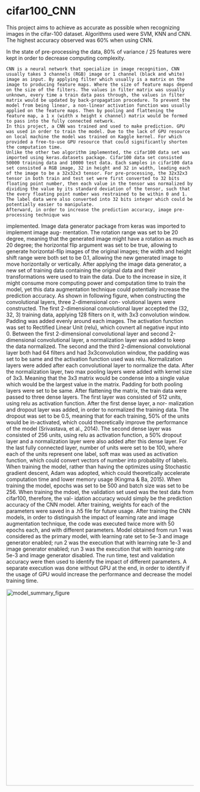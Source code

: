 # cifar100_CNN

This project aims to achieve as accurate as possible when recognizing images in the cifar-100 dataset. Algorithms used were SVM, KNN and CNN. The highest accuracy observed was 60% when using CNN. 

In the state of pre-processing the data, 80% of variance / 25 features were kept in order to decrease computing complexity.

    CNN is a neural network that specialize in image recognition, CNN usually takes 3 channels (RGB) image or 1 channel (black and white) image as input. By applying filter which usually is a matrix on the image to producing feature maps. Where the size of feature maps depend on the size of the filters. The values in filter matrix was usually unknown, every time a train data pass through, the values in filter matrix would be updated by back-propagation procedure. To prevent the model from being linear, a non-linear activation function was usually applied on the feature maps. Then by pooling and flattening the feature map, a 1 x (width x height x channel) matrix would be formed to pass into the fully connected network.
    In this project, a CNN was trained and used to make prediction. GPU was used in order to train the model. Due to the lack of GPU resource on local machine the model was trained on Kaggle kernel. For which provided a free-to-use GPU resource that could significantly shorten the computation time.
    Unlike the other two algorithm implemented, the cifar100 data set was imported using keras.datasets package. Cifar100 data set consisted 50000 training data and 10000 test data. Each samples in cifar100 data set consisted a RGB image, 32 in height and 32 in width, leading each of the image to be a 32x32x3 tensor. For pre-processing, the 32x32x3 tensor in both train and test set were first converted to 32 bits floating point number, then each value in the tensor was normalized by dividing the value by its standard deviation of the tensor, such that the every floating point number was restrained to be within 0 and 1. The label data were also converted into 32 bits integer which could be potentially easier to manipulate.
    Afterward, in order to increase the prediction accuracy, image pre-processing technique was
implemented. Image data generator package from keras was imported to implement image aug- mentation. The rotation range was set to be 20 degree, meaning that the generated image might have a rotation as much as 20 degree; the horizontal flip argument was set to be true, allowing to generate horizontal-flip images of the original images; the width and height shift range were both set to be 0.1, allowing the new generated image to move horizontally or vertically. After applying the image data generator, a new set of training data containing the original data and their transformations were used to train the data. Due to the increase in size, it might consume more computing power and computation time to train the model, yet this data augmentation technique could potentially increase the prediction accuracy.
    As shown in following figure, when constructing the convolutional layers, three 2-dimensional con- volutional layers were constructed. The first 2-dimensional convolutional layer accepted the (32, 32, 3) training data, applying 128 filters on it, with 3x3 convolution window. Padding was added evenly around each images. The activation function was set to Rectified Linear Unit (relu), which covnert all negative input into 0. Between the first 2-dimensional convolutional layer and second 2-dimensional convolutional layer, a normalization layer was added to keep the data normalized.
    The second and the third 2-dimensional convolutional layer both had 64 filters and had 3x3convolution window, the padding was set to be same and the activation function used was relu. Normalization layers were added after each convolutional layer to normalize the data. After the normalization layer, two max pooling layers were added with kernel size of 3x3. Meaning that the 3x3 matrix would be condense into a single value which would be the largest value in the matrix. Padding for both pooling layers were set to be same.
    After flattening the matrix, the train data were passed to three dense layers. The first layer was consisted of 512 units, using relu as activation function. After the first dense layer, a nor- malization and dropout layer was added, in order to normalized the training data. The dropout was set to be 0.5, meaning that for each training, 50% of the units would be in-activated, which could theoretically improve the performance of the model (Srivastava, et al., 2014). The second dense layer was consisted of 256 units, using relu as activation function, a 50% dropout layer and a normalization layer were also added after this dense layer. For the last fully connected layer, number of units were set to be 100, where each of the units represent one label, soft max was used as activation function, which could convert vectors of number into probability of labels.
    When training the model, rather than having the optimizes using Stochastic gradient descent, Adam was adopted, which could theoretically accelerate computation time and lower memory usage (Kingma & Ba, 2015).
    When training the model, epochs was set to be 500 and batch size was set to be 256. When training the mdoel, the validation set used was the test data from cifar100, therefore, the val- idation accuracy would simply be the prediction accuracy of the CNN model. After training, weights for each of the parameters were saved in a .h5 file for future usage.
    After training the CNN models, in order to distinguish the impact of learning rate and image augmentation technique, the code was executed twice more with 50 epochs each, and with different parameters. Model obtained from run 1 was considered as the primary model, with learning rate set to 5e-3 and image generator enabled; run 2 was the execution that with learning rate 1e-3 and image generator enabled; run 3 was the execution that with learning rate 5e-3 and image generator disabled. The run time, test and validation accuracy were then used to identify the impact of different parameters. A separate execution was done without GPU at the end, in order to identify if the usage of GPU would increase the performance and decrease the model training time.

<img width="528" alt="model_summary_figure" src="https://user-images.githubusercontent.com/100908727/161408997-6506316b-a873-48f0-94ca-b6384d03d9a6.png">
